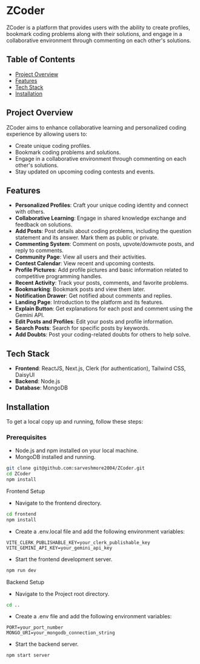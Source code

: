 # ZCoder

ZCoder is a platform that provides users with the ability to create profiles, bookmark coding problems along with their solutions, and engage in a collaborative environment through commenting on each other's solutions.

## Table of Contents

- [Project Overview](#project-overview)
- [Features](#features)
- [Tech Stack](#tech-stack)
- [Installation](#installation)

## Project Overview

ZCoder aims to enhance collaborative learning and personalized coding experience by allowing users to:

- Create unique coding profiles.
- Bookmark coding problems and solutions.
- Engage in a collaborative environment through commenting on each other's solutions.
- Stay updated on upcoming coding contests and events.

## Features

- **Personalized Profiles**: Craft your unique coding identity and connect with others.
- **Collaborative Learning**: Engage in shared knowledge exchange and feedback on solutions.
- **Add Posts**: Post details about coding problems, including the question statement and its answer. Mark them as public or private.
- **Commenting System**: Comment on posts, upvote/downvote posts, and reply to comments.
- **Community Page**: View all users and their activities.
- **Contest Calendar**: View recent and upcoming contests.
- **Profile Pictures**: Add profile pictures and basic information related to competitive programming handles.
- **Recent Activity**: Track your posts, comments, and favorite problems.
- **Bookmarking**: Bookmark posts and view them later.
- **Notification Drawer**: Get notified about comments and replies.
- **Landing Page**: Introduction to the platform and its features.
- **Explain Button**: Get explanations for each post and comment using the Gemini API.
- **Edit Posts and Profiles**: Edit your posts and profile information.
- **Search Posts**: Search for specific posts by keywords.
- **Add Doubts**: Post your coding-related doubts for others to help solve.

## Tech Stack

- **Frontend**: ReactJS, Next.js, Clerk (for authentication), Tailwind CSS, DaisyUI
- **Backend**: Node.js
- **Database**: MongoDB

## Installation

To get a local copy up and running, follow these steps:

### Prerequisites

- Node.js and npm installed on your local machine.
- MongoDB installed and running.

```bash
git clone git@github.com:sarveshmore2004/ZCoder.git
cd ZCoder
npm install
```
Frontend Setup
- Navigate to the frontend directory.
```bash
cd frontend
npm install
```
- Create a .env.local file and add the following environment variables:
```
VITE_CLERK_PUBLISHABLE_KEY=your_clerk_publishable_key
VITE_GEMINI_API_KEY=your_gemini_api_key
```
- Start the frontend development server.
```bash
npm run dev
```
Backend Setup
- Navigate to the Project root directory.
```bash
cd ..
```
- Create a .env file and add the following environment variables:
```
PORT=your_port_number
MONGO_URI=your_mongodb_connection_string
```
- Start the backend server.
```bash
npm start server
```
